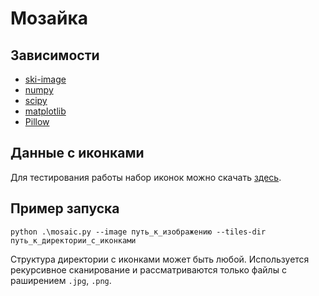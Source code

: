 # Мозайка

## Зависимости

* [ski-image](https://scikit-image.org/)
* [numpy](https://docs.scipy.org/doc/numpy/index.html)
* [scipy](https://www.scipy.org/)
* [matplotlib](https://matplotlib.org/)
* [Pillow](https://pillow.readthedocs.io/en/stable/index.html)

## Данные с иконками 

Для тестирования работы набор иконок можно скачать [здесь](https://www.kaggle.com/danhendrycks/icons50).

## Пример запуска
```
python .\mosaic.py --image путь_к_изображению --tiles-dir путь_к_директории_с_иконками
```
 Структура директории с иконками может быть любой. Используется рекурсивное сканирование и рассматриваются только файлы с раширением `.jpg`, `.png`.

